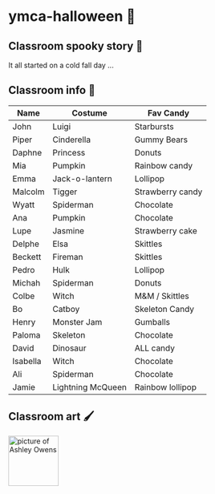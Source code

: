 # ymca-halloween 🎃

## Classroom spooky story 👻
It all started on a cold fall day ...

## Classroom info 🍬
| Name | Costume | Fav Candy |
| --- | --- | --- |
| John | Luigi | Starbursts | 
| Piper | Cinderella | Gummy Bears | 
| Daphne | Princess | Donuts | 
| Mia | Pumpkin | Rainbow candy | 
| Emma | Jack-o-lantern | Lollipop | 
| Malcolm | Tigger | Strawberry candy | 
| Wyatt | Spiderman | Chocolate | 
| Ana | Pumpkin | Chocolate | 
| Lupe | Jasmine | Strawberry cake | 
| Delphe | Elsa | Skittles | 
| Beckett | Fireman | Skittles | 
| Pedro | Hulk | Lollipop | 
| Michah | Spiderman | Donuts | 
| Colbe | Witch | M&M / Skittles | 
| Bo | Catboy | Skeleton Candy | 
| Henry | Monster Jam | Gumballs | 
| Paloma | Skeleton | Chocolate | 
| David | Dinosaur | ALL candy |
| Isabella | Witch | Chocolate |
| Ali | Spiderman | Chocolate |
| Jamie | Lightning McQueen | Rainbow lollipop |

## Classroom art 🖌️
<img src="https://user-images.githubusercontent.com/6501138/192805611-fe020957-226f-4c65-844c-6536caa47ebf.png" alt="picture of Ashley Owens" width="100" height="100">
